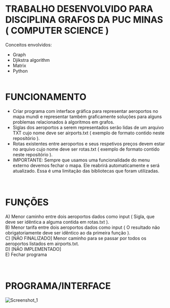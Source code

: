 # TRABALHO DESENVOLVIDO PARA DISCIPLINA GRAFOS DA PUC MINAS ( COMPUTER SCIENCE )
Conceitos envolvidos:
- Graph
- Djikstra algorithm
- Matrix
- Python
<br><br>

# FUNCIONAMENTO
- Criar programa com interface gráfica para representar aeroportos no mapa mundi e representar também graficamente soluções para alguns problemas relacionados à algoritmos em grafos.<br>
- Siglas dos aeroportos a serem representados serão lidas de um arquivo TXT cujo nome deve ser airports.txt ( exemplo de formato contido neste repositório ).<br>
- Rotas existentes entre aeroportos e seus respetivos preços devem estar no arquivo cujo nome deve ser rotas.txt ( exemplo de formato contido neste repositório ).<br>
- IMPORTANTE: Sempre que usamos uma funcionalidade do menu externo devemos fechar o mapa. Ele reabrirá automaticamente e será atualizado. Essa é uma limitação das bibliotecas que foram utilizadas.<br>
<br><br>

# FUNÇÕES
A) Menor caminho entre dois aeroportos dados como input ( Sigla, que deve ser idêntica a alguma contida em rotas.txt ). <br>
B) Menor tarifa entre dois aeroportos dados como input ( O resultado não obrigatoriamente deve ser idêntico ao da primeira função ).<br>
C) [NÃO FINALIZADO] Menor caminho para se passar por todos os aeroportos listados em airports.txt.<br>
D) [NÃO IMPLEMENTADO]<br>
E) Fechar programa<br>
<br><br>

# PROGRAMA/INTERFACE

![Screenshot_1](https://user-images.githubusercontent.com/68978413/152717621-6708705a-0d03-4d8f-adb0-cd09279dde29.jpg)

<br><br>

